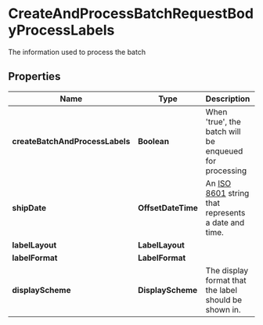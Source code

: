 

# CreateAndProcessBatchRequestBodyProcessLabels

The information used to process the batch

## Properties

| Name | Type | Description | Notes |
|------------ | ------------- | ------------- | -------------|
|**createBatchAndProcessLabels** | **Boolean** | When &#39;true&#39;, the batch will be enqueued for processing |  [optional] |
|**shipDate** | **OffsetDateTime** | An [ISO 8601](https://en.wikipedia.org/wiki/ISO_8601) string that represents a date and time.  |  [optional] |
|**labelLayout** | **LabelLayout** |  |  [optional] |
|**labelFormat** | **LabelFormat** |  |  [optional] |
|**displayScheme** | **DisplayScheme** | The display format that the label should be shown in. |  [optional] |



